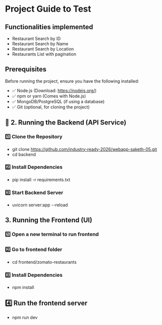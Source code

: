 # Project Guide to Test

## Functionalities implemented
- Restaurant Search by ID
- Restaurant Search by Name
- Restaurant Search by Location
- Restaurants List with pagination

## Prerequisites
Before running the project, ensure you have the following installed:
- ✅ Node.js (Download: https://nodejs.org/)
- ✅ npm or yarn (Comes with Node.js)
- ✅ MongoDB/PostgreSQL (if using a database)
- ✅ Git (optional, for cloning the project)

## 📌 2. Running the Backend (API Service)
### 1️⃣ Clone the Repository
- git clone https://github.com/industry-ready-2026/webapp-saketh-05.git
- cd backend
### 2️⃣ Install Dependencies
- pip install -r requirements.txt

### 3️⃣ Start Backend Server
- uvicorn server:app --reload

## 3. Running the Frontend (UI)
### 1️⃣ Open a new terminal to run frontend 
### 2️⃣ Go to frontend folder
- cd frontend/zomato-restaurants
### 3️⃣ Install Dependencies
- npm install
## 4️⃣ Run the frontend server
- npm run dev
